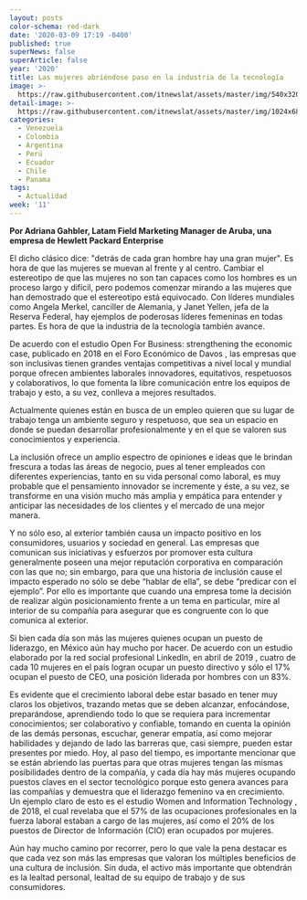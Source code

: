 ```yaml
---
layout: posts
color-schema: red-dark
date: '2020-03-09 17:19 -0400'
published: true
superNews: false
superArticle: false
year: '2020'
title: Las mujeres abriéndose paso en la industria de la tecnología
image: >-
  https://raw.githubusercontent.com/itnewslat/assets/master/img/540x320/Aruba-HP-p.jpg
detail-image: >-
  https://raw.githubusercontent.com/itnewslat/assets/master/img/1024x680/Aruba-HP-g.jpg
categories:
  - Venezuela
  - Colombia
  - Argentina
  - Perú
  - Ecuador
  - Chile
  - Panama
tags:
  - Actualidad
week: '11'
---
```

**Por Adriana Gahbler, Latam Field Marketing Manager de Aruba, una empresa de Hewlett Packard Enterprise**

El dicho clásico dice: "detrás de cada gran hombre hay una gran mujer". Es hora de que las mujeres se muevan al frente y al centro. Cambiar el estereotipo de que las mujeres no son tan capaces como los hombres es un proceso largo y difícil, pero podemos comenzar mirando a las mujeres que han demostrado que el estereotipo está equivocado. Con líderes mundiales como Angela Merkel, canciller de Alemania, y Janet Yellen, jefa de la Reserva Federal, hay ejemplos de poderosas líderes femeninas en todas partes. Es hora de que la industria de la tecnología también avance. 

De acuerdo con el estudio Open For Business: strengthening the economic case, publicado en 2018 en el Foro Económico de Davos , las empresas que son inclusivas tienen grandes ventajas competitivas a nivel local y mundial porque ofrecen ambientes laborales innovadores, equitativos, respetuosos y colaborativos, lo que fomenta la libre comunicación entre los equipos de trabajo y esto, a su vez, conlleva a mejores resultados.

Actualmente quienes están en busca de un empleo quieren que su lugar de trabajo tenga un ambiente seguro y respetuoso, que sea un espacio en donde se puedan desarrollar profesionalmente y en el que se valoren sus conocimientos y experiencia. 

La inclusión ofrece un amplio espectro de opiniones e ideas que le brindan frescura a todas las áreas de negocio, pues al tener empleados con diferentes experiencias, tanto en su vida personal como laboral, es muy probable que el pensamiento innovador se incremente y éste, a su vez, se transforme en una visión mucho más amplia y empática para entender y anticipar las necesidades de los clientes y el mercado de una mejor manera. 

Y no sólo eso, al exterior también causa un impacto positivo en los consumidores, usuarios y sociedad en general. Las empresas que comunican sus iniciativas y esfuerzos por promover esta cultura generalmente poseen una mejor reputación corporativa en comparación con las que no; sin embargo, para que una historia de inclusión cause el impacto esperado no sólo se debe “hablar de ella”, se debe “predicar con el ejemplo”. Por ello es importante que cuando una empresa tome la decisión de realizar algún posicionamiento frente a un tema en particular, mire al interior de su compañía para asegurar que es congruente con lo que comunica al exterior. 

Si bien cada día son más las mujeres quienes ocupan un puesto de liderazgo, en México aún hay mucho por hacer. De acuerdo con un estudio elaborado por la red social profesional LinkedIn, en abril de 2019 , cuatro de cada 10 mujeres en el país logran ocupar un puesto directivo y sólo el 17% ocupan el puesto de CEO, una posición liderada por hombres con un 83%.

Es evidente que el crecimiento laboral debe estar basado en tener muy claros los objetivos, trazando metas que se deben alcanzar, enfocándose, preparándose, aprendiendo todo lo que se requiera para incrementar conocimientos; ser colaborativo y confiable, tomando en cuenta la opinión de las demás personas, escuchar, generar empatía, así como mejorar habilidades y dejando de lado las barreras que, casi siempre, pueden estar presentes por miedo. 
Hoy, al paso del tiempo, es importante mencionar que se están abriendo las puertas para que otras mujeres tengan las mismas posibilidades dentro de la compañía, y cada día hay más mujeres ocupando puestos claves en el sector tecnológico porque esto genera avances para las compañías y demuestra que el liderazgo femenino va en crecimiento. Un ejemplo claro de esto es el estudio Women and Information Technology , de 2018, el cual revelaba que el 57% de las ocupaciones profesionales en la fuerza laboral estaban a cargo de las mujeres, así como el 20% de los puestos de Director de Información (CIO) eran ocupados por mujeres. 

Aún hay mucho camino por recorrer, pero lo que vale la pena destacar es que cada vez son más las empresas que valoran los múltiples beneficios de una cultura de inclusión. Sin duda, el activo más importante que obtendrán es la lealtad personal, lealtad de su equipo de trabajo y de sus consumidores. 